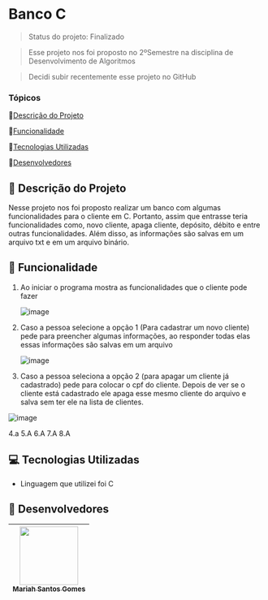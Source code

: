 # Banco C

> Status do projeto: Finalizado

> Esse projeto nos foi proposto no 2ºSemestre na disciplina de Desenvolvimento de Algoritmos

> Decidi subir recentemente esse projeto no GitHub  

### Tópicos

🔹[Descrição do Projeto](#pencil-descrição-do-projeto)

🔹[Funcionalidade](#mag_right-funcionalidade)

🔹[Tecnologias Utilizadas](#computer-tecnologias-utilizadas)

🔹[Desenvolvedores](#busts_in_silhouette-desenvolvedores)

## :pencil: Descrição do Projeto
Nesse projeto nos foi proposto realizar um banco com algumas funcionalidades para o cliente em C. Portanto, assim que entrasse teria funcionalidades como, novo cliente, apaga cliente, depósito, débito e entre outras funcionalidades. Além disso, as informações são salvas em um arquivo txt e em um arquivo binário.

## :mag_right: Funcionalidade
1. Ao iniciar o programa mostra as funcionalidades que o cliente pode fazer

   ![image](https://github.com/Mariah-Gomes/banco_c/assets/141663285/dcc0c1f8-fd46-4818-b282-b18e731e95c8)

2. Caso a pessoa selecione a opção 1 (Para cadastrar um novo cliente) pede para preencher algumas informações, ao responder todas elas essas informações são salvas em um arquivo

   ![image](https://github.com/Mariah-Gomes/banco_c/assets/141663285/c2491c6e-fcb2-4490-a4ee-370b800fa1ae)

3. Caso a pessoa seleciona a opção 2 (para apagar um cliente já cadastrado) pede para colocar o cpf do cliente. Depois de ver se o cliente está cadastrado ele apaga esse mesmo cliente do arquivo e salva sem ter ele na lista de clientes.

  ![image](https://github.com/Mariah-Gomes/banco_c/assets/141663285/55dad0a8-f542-49ec-b0a3-40cc184b2e87)
 
4.a
5.A
6.A
7.A
8.A

## :computer: Tecnologias Utilizadas
- Linguagem que utilizei foi C

## :busts_in_silhouette: Desenvolvedores
| [<img loading="lazy" src="https://github.com/Mariah-Gomes/ProjetoCompMovel1/assets/141663285/e6827fd1-d8fe-4740-b6fc-fbbfccd05752" width=115><br><sub>Mariah Santos Gomes</sub>](https://github.com/Mariah-Gomes) | 
| :---: | 
